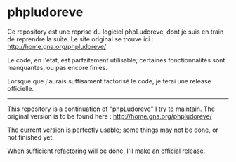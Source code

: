 # phpludoreve

Ce repository est une reprise du logiciel phpLudoreve, dont je suis en train de reprendre la suite. Le site original se trouve ici : http://home.gna.org/phpludoreve/

Le code, en l'état, est parfaitement utilisable; certaines fonctionnalités sont manquantes, ou pas encore finies.

Lorsque que j'aurais suffisament factorisé le code, je ferai une release officielle.

----

This repository is a continuation of "phpLudoreve" I try to maintain. The original version is to be found here : http://home.gna.org/phpludoreve/

The current version is perfectly usable; some things may not be done, or not finished yet.

When sufficient refactoring will be done, I'll make an official release.

